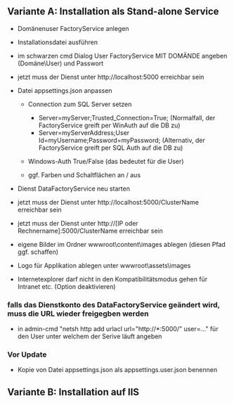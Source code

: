 

## Variante A: Installation als Stand-alone Service
* Domänenuser FactoryService anlegen

* Installationsdatei ausführen
* im schwarzen cmd Dialog User FactoryService MIT DOMÄNDE angeben (Domäne\User) und Passwort
* jetzt muss der Dienst unter http://localhost:5000 erreichbar sein

* Datei appsettings.json anpassen
    * Connection zum SQL Server setzen
      * Server=myServer;Trusted_Connection=True;  (Normalfall, der FactoryService greift per WinAuth auf die DB zu)
      * Server=myServerAddress;User Id=myUsername;Password=myPassword; (Alternativ, der FactoryService greift per SQL Auth auf die DB zu)
    
    * Windows-Auth True/False (das bedeutet für die User)
    * ggf. Farben und Schaltflächen an / aus
    
    

* Dienst DataFactoryService neu starten
* jetzt muss der Dienst unter http://localhost:5000/ClusterName erreichbar sein

* jetzt muss der Dienst unter http://[IP oder Rechnername]:5000/ClusterName erreichbar sein
* eigene Bilder im Ordner wwwroot\content\images ablegen (diesen Pfad ggf. schaffen)
* Logo für Applikation ablegen unter wwwroot\assets\images
* Internetexplorer darf nicht in den Kompatibilitätsmodus gehen für Intranet etc. (Option deaktivieren)

### falls das Dienstkonto des DataFactoryService geändert wird, muss die URL wieder freigegben werden

* in admin-cmd "netsh http add urlacl url="http://*:5000/" user=..." für den User unter welchem der Serive läuft angeben

### Vor Update

* Kopie von Datei appsettings.json als appsettings.user.json benennen


## Variante B: Installation auf IIS
